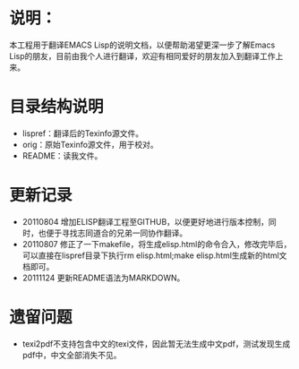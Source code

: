 说明：
========

本工程用于翻译EMACS Lisp的说明文档，以便帮助渴望更深一步了解Emacs Lisp的朋友，目前由我个人进行翻译，欢迎有相同爱好的朋友加入到翻译工作上来。

目录结构说明
========

* lispref：翻译后的Texinfo源文件。
* orig：原始Texinfo源文件，用于校对。
* README：读我文件。

更新记录
========

* 20110804
增加ELISP翻译工程至GITHUB，以便更好地进行版本控制，同时，也便于寻找志同道合的兄弟一同协作翻译。
* 20110807
修正了一下makefile，将生成elisp.html的命令合入，修改完毕后，可以直接在lispref目录下执行rm elisp.html;make elisp.html生成新的html文档即可。
* 20111124
更新README语法为MARKDOWN。

遗留问题
=========

* texi2pdf不支持包含中文的texi文件，因此暂无法生成中文pdf，测试发现生成pdf中，中文全部消失不见。